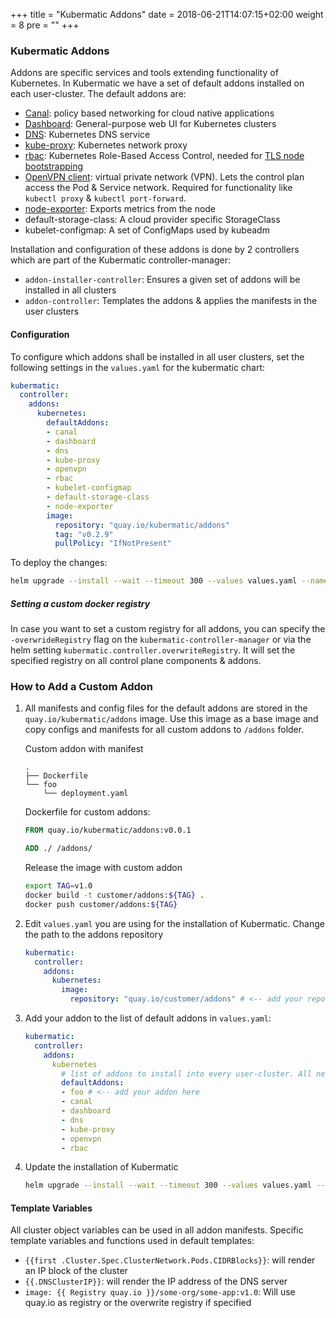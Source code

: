 +++
title = "Kubermatic Addons"
date = 2018-06-21T14:07:15+02:00
weight = 8
pre = "<b></b>"
+++

### Kubermatic Addons

Addons are specific services and tools extending functionality of Kubernetes. In Kubermatic we have a set of default addons installed on each user-cluster. The default addons are:

* [Canal](https://github.com/projectcalico/canal): policy based networking for cloud native applications
* [Dashboard](https://github.com/kubernetes/dashboard): General-purpose web UI for Kubernetes clusters
* [DNS](https://github.com/coredns/coredns): Kubernetes DNS service
* [kube-proxy](https://kubernetes.io/docs/reference/command-line-tools-reference/kube-proxy/): Kubernetes network proxy
* [rbac](https://kubernetes.io/docs/reference/access-authn-authz/rbac/): Kubernetes Role-Based Access Control, needed for [TLS node bootstrapping](https://kubernetes.io/docs/reference/command-line-tools-reference/kubelet-tls-bootstrapping/)
* [OpenVPN client](https://openvpn.net/index.php/open-source/overview.html): virtual private network (VPN). Lets the control plan access the Pod & Service network. Required for functionality like `kubectl proxy` & `kubectl port-forward`.
* [node-exporter](https://github.com/prometheus/node_exporter): Exports metrics from the node
* default-storage-class: A cloud provider specific StorageClass
* kubelet-configmap: A set of ConfigMaps used by kubeadm

Installation and configuration of these addons is done by 2 controllers which are part of the Kubermatic controller-manager:

* `addon-installer-controller`: Ensures a given set of addons will be installed in all clusters
* `addon-controller`: Templates the addons & applies the manifests in the user clusters

#### Configuration

To configure which addons shall be installed in all user clusters, set the following settings in the `values.yaml` for the kubermatic chart:

```yaml
kubermatic:
  controller:
    addons:
      kubernetes:
        defaultAddons:
        - canal
        - dashboard
        - dns
        - kube-proxy
        - openvpn
        - rbac
        - kubelet-configmap
        - default-storage-class
        - node-exporter
        image:
          repository: "quay.io/kubermatic/addons"
          tag: "v0.2.9"
          pullPolicy: "IfNotPresent"
```

To deploy the changes:

```bash
helm upgrade --install --wait --timeout 300 --values values.yaml --namespace kubermatic kubermatic charts/kubermatic
```

##### Setting a custom docker registry

In case you want to set a custom registry for all addons, you can specify the `-overwrideRegistry` flag on the `kubermatic-controller-manager` or via the helm setting `kubermatic.controller.overwriteRegistry`.
It will set the specified registry on all control plane components & addons.

### How to Add a Custom Addon

1. All manifests and config files for the default addons are stored in the `quay.io/kubermatic/addons` image. Use this image as a base image and copy configs and manifests for all custom addons to `/addons` folder.

    Custom addon with manifest

   ```plaintext
   .
   ├── Dockerfile
   └── foo
       └── deployment.yaml
   ```

    Dockerfile for custom addons:

   ```dockerfile
   FROM quay.io/kubermatic/addons:v0.0.1

   ADD ./ /addons/
   ```

    Release the image with custom addon

   ```bash
   export TAG=v1.0
   docker build -t customer/addons:${TAG} .
   docker push customer/addons:${TAG}
   ```

1. Edit `values.yaml` you are using for the installation of Kubermatic. Change the path to the addons repository

   ```yaml
   kubermatic:
     controller:
       addons:
         kubernetes:
           image:
             repository: "quay.io/customer/addons" # <-- add your repo here
   ```

1. Add your addon to the list of default addons in `values.yaml`:

   ```yaml
   kubermatic:
     controller:
       addons:
         kubernetes
           # list of addons to install into every user-cluster. All need to exist in the addons image
           defaultAddons:
           - foo # <-- add your addon here
           - canal
           - dashboard
           - dns
           - kube-proxy
           - openvpn
           - rbac
   ```

1. Update the installation of Kubermatic

   ```bash
   helm upgrade --install --wait --timeout 300 --values values.yaml --namespace kubermatic kubermatic charts/kubermatic
   ```

#### Template Variables

All cluster object variables can be used in all addon manifests. Specific template variables and functions used in default templates:

* `{{first .Cluster.Spec.ClusterNetwork.Pods.CIDRBlocks}}`: will render an IP block of the cluster
* `{{.DNSClusterIP}}`: will render the IP address of the DNS server
* `image: {{ Registry quay.io }}/some-org/some-app:v1.0`: Will use quay.io as registry or the overwrite registry if specified
